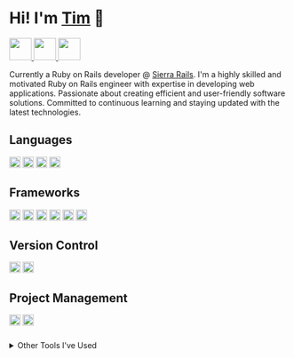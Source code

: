 # Hi! I'm [Tim](https://timcarey.dev) 👋

<a href="https://dev.to/tccodez">
  <img src="https://img.shields.io/badge/-DEV.TO-000?style=plastic&logo=dev.to&logoColor=CC342D" height="40" />
</a>  
<a href="https://twitter.com/TimCareyCodez">
  <img src="https://img.shields.io/badge/TWITTER-000?style=plastic&logo=twitter" height="40" />
</a>  
<a href="https://www.linkedin.com/in/tim-carey-9a45b91b9">
  <img src="https://img.shields.io/badge/LINKEDIN-000?style=plastic&logo=linkedin&logoColor=1572B6" height="40">
</a>

Currently a Ruby on Rails developer @ [Sierra Rails](https://www.sierrarails.com/). I'm a highly skilled and motivated Ruby on Rails engineer with expertise in developing web applications. Passionate about creating efficient and user-friendly software solutions. Committed to continuous learning and staying updated with the latest technologies.

## Languages

<img src="https://img.shields.io/badge/-Ruby-000?style=flat-square&logo=ruby&logoColor=CC342D" height="20" />
<img src="https://img.shields.io/badge/-JavaScript-000?style=flat-square&logo=javascript" height="20" />
<img src="https://img.shields.io/badge/-HTML-000?style=flat-square&logo=html5" height="20" />
<img src="https://img.shields.io/badge/JSON-000?style=flat-square&logo=json" height="20" />

## Frameworks

<img src="https://img.shields.io/badge/-Rails-000?style=flat-square&logo=rubyonrails&logoColor=CC342D" height="20" />
<img src="https://img.shields.io/badge/-Bootstrap-000?style=flat-square&logo=bootstrap" height="20" />
<img src="https://img.shields.io/badge/-TailwindCSS-000?style=flat-square&logo=tailwindcss" height="20" />
<img src="https://img.shields.io/badge/-React-000?style=flat-square&logo=react" height="20" />
<img src="https://img.shields.io/badge/Sinatra-000?style=flat-square&logo=rubysinatra&logoColor=white" height="20" />
<img src="https://img.shields.io/badge/Stimulus-000?style=flat-square&logo=stimulus" height="20" />

## Version Control

<img src="https://img.shields.io/badge/Git-000?style=flat-square&logo=git" height="20" />
<img src="https://img.shields.io/badge/GitHub-000?style=flat-square&logo=github" height="20" />

## Project Management

<img src="https://img.shields.io/badge/Trello-000?style=flat-square&logo=trello" height="20" />
<img src="https://img.shields.io/badge/Linear-000?style=flat-square&logo=linear" height="20" />

<details style="margin-top: 24px;">
  <summary>Other Tools I've Used</summary>


<img src="https://img.shields.io/badge/-PostgreSQL-000?style=flat-square&logo=postgresql" height="20" />
<img src="https://img.shields.io/badge/-Node.js-000?style=flat-square&logo=node.js" height="20" />
<img src="https://img.shields.io/badge/-Heroku-000?style=flat-square&logo=heroku&logoColor=5d477e" height="20" />
<img src="https://img.shields.io/badge/MongoDB-000?style=flat-square&logo=mongodb&logoColor=0e4e3a" height="20" />
<img src="https://img.shields.io/badge/Linux-000?style=flat-square&logo=linux" height="20" />
<img src="https://img.shields.io/badge/Ubuntu-000?style=flat-square&logo=ubuntu" height="20" />
<img src="https://img.shields.io/badge/Bulma-000?style=flat-square&logo=bulma" height="20" />
<img src="https://img.shields.io/badge/ExpressJS-000?style=flat-square&logo=express" height="20" />
<img src="https://img.shields.io/badge/Minitests-000?style=flat-square&logo=" height="20" />

</details>

